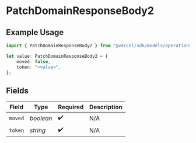 # PatchDomainResponseBody2

## Example Usage

```typescript
import { PatchDomainResponseBody2 } from "@vercel/sdk/models/operations";

let value: PatchDomainResponseBody2 = {
    moved: false,
    token: "<value>",
};
```

## Fields

| Field              | Type               | Required           | Description        |
| ------------------ | ------------------ | ------------------ | ------------------ |
| `moved`            | *boolean*          | :heavy_check_mark: | N/A                |
| `token`            | *string*           | :heavy_check_mark: | N/A                |